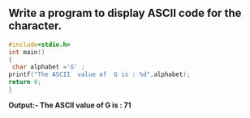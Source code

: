 ## Write a program to display ASCII code for the character.
```c
#include<stdio.h>
int main()
{
 char alphabet ='G' ;
printf("The ASCII  value of  G is : %d",alphabet);
return 0;
}
```
**Output:- The ASCII  value of  G is : 71**
